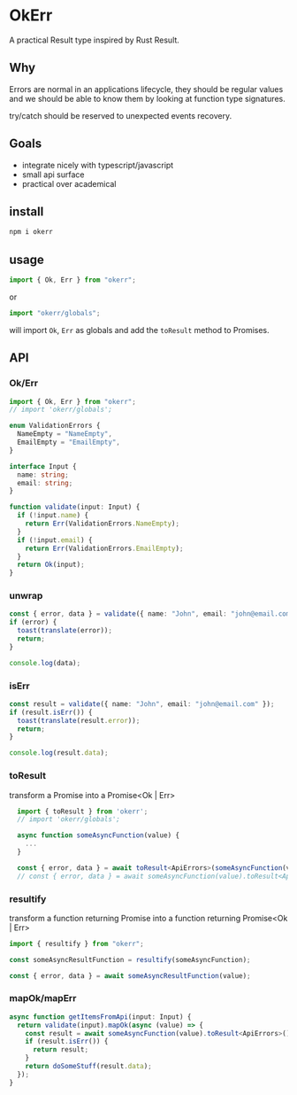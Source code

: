# OkErr

A practical Result type inspired by Rust Result.

## Why

Errors are normal in an applications lifecycle, they should be regular values and we should be able to know them by looking at function type signatures.

try/catch should be reserved to unexpected events recovery.

## Goals

- integrate nicely with typescript/javascript
- small api surface
- practical over academical

## install

```sh
npm i okerr
```

## usage

```ts
import { Ok, Err } from "okerr";
```

or

```ts
import "okerr/globals";
```

will import `Ok`, `Err` as globals and add the `toResult` method to Promises.

## API

### Ok/Err

```ts
import { Ok, Err } from "okerr";
// import 'okerr/globals';

enum ValidationErrors {
  NameEmpty = "NameEmpty",
  EmailEmpty = "EmailEmpty",
}

interface Input {
  name: string;
  email: string;
}

function validate(input: Input) {
  if (!input.name) {
    return Err(ValidationErrors.NameEmpty);
  }
  if (!input.email) {
    return Err(ValidationErrors.EmailEmpty);
  }
  return Ok(input);
}
```

### unwrap

```ts
const { error, data } = validate({ name: "John", email: "john@email.com" });
if (error) {
  toast(translate(error));
  return;
}

console.log(data);
```

### isErr

```ts
const result = validate({ name: "John", email: "john@email.com" });
if (result.isErr()) {
  toast(translate(result.error));
  return;
}

console.log(result.data);
```

### toResult

transform a Promise<T> into a Promise<Ok<T> | Err<E>>

```ts
  import { toResult } from 'okerr';
  // import 'okerr/globals';

  async function someAsyncFunction(value) {
    ...
  }

  const { error, data } = await toResult<ApiErrors>(someAsyncFunction(value));
  // const { error, data } = await someAsyncFunction(value).toResult<ApiErrors>();
```

### resultify

transform a function returning Promise<T> into a function returning Promise<Ok<T> | Err<E>>

```ts
import { resultify } from "okerr";

const someAsyncResultFunction = resultify(someAsyncFunction);

const { error, data } = await someAsyncResultFunction(value);
```

### mapOk/mapErr

```ts
async function getItemsFromApi(input: Input) {
  return validate(input).mapOk(async (value) => {
    const result = await someAsyncFunction(value).toResult<ApiErrors>();
    if (result.isErr()) {
      return result;
    }
    return doSomeStuff(result.data);
  });
}
```
